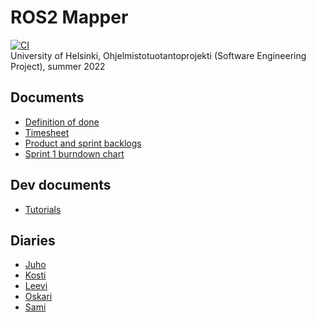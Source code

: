 # ROS2 Mapper

[![CI](https://github.com/Le36/ros2-mapper/actions/workflows/main.yml/badge.svg)](https://github.com/Le36/ros2-mapper/actions/workflows/main.yml)  
University of Helsinki, Ohjelmistotuotantoprojekti (Software Engineering Project), summer 2022

## Documents
- [Definition of done](documentation/definition-of-done.md)
- [Timesheet](documentation/timesheet.md)
- [Product and sprint backlogs](https://github.com/Le36/ros2-mapper/projects)
- [Sprint 1 burndown chart](documentation/images/sprint1.png)

## Dev documents
- [Tutorials](documentation/tutorials.md)

## Diaries
- [Juho](documentation/diaries/juho.md)
- [Kosti](documentation/diaries/kosti.md)
- [Leevi](documentation/diaries/leevi.md)
- [Oskari](documentation/diaries/oskari.md)
- [Sami](documentation/diaries/sami.md)
